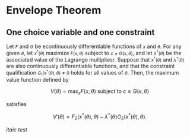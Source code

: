 
<script> window.MathJax = { loader: {     load: ['[tex]/physics', '[tex]/ams', '[tex]/unicode'] }, tex: {     packages: {'[+]': ['physics', 'ams', 'unicode']} } }; </script>
<style> .math.inline {     font-size: 85%; } .math.display {     font-size: 100%; } </style>

# Envelope Theorem

## One choice variable and one constraint

Let $F$ and $G$ be econtinuously differentiable functions of $x$ and
$\theta$. For any given $\theta$, let $x^\ast(\theta)$ maximize
$F(x,\theta)$ subject to $c \ge G(x,\theta)$, and let
$\lambda^\ast(\theta)$ be the associated value of the Lagrange multipliesr.
Suppose that $x^\ast(\theta)$ and $\lambda^\ast(\theta)$ are also continuously
differentiable functions, and that the constraint qualification
$G_1(x^\ast(\theta), \theta) \ne 0$ holds for all values of $\theta$. Then,
the maximum value function defined by

$$
V(\theta) = \max_x F(x,\theta) \text{ subject to }c \ge G(x,\theta)
$$

satisfies

$$
V'(\theta) = F_2(x^\ast(\theta),\theta) - \lambda^\ast(\theta) G_2(x^\ast(\theta), \theta).
$$

*itaic test*
